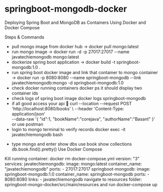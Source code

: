 # springboot-mongodb-docker

Deploying Spring Boot and MongoDB as Containers Using Docker and Docker Compose

Steps & Commands

- pull mongo image from docker hub -> docker pull mongo:latest
- run mongo image -> docker run -d -p 27017:27017 --name javatechiemongodb mongo:latest
- dockerize spring boot application -> docker build -t springboot-mongodb:1.0 .
- run spring boot docker image and link that container to mongo container -> docker run -p 8080:8080 --name springboot-mongodb --link javatechiemongodb:mongo -d springboot-mongodb:1.0
- check docker running containers docker ps it should display two container ids
- check logs of spring boot image docker logs springboot-mongodb
- if all good access your api 🎉
curl --location --request POST 'http://localhost:8080/books' \ 
--header 'Content-Type: application/json' \
--data-raw '{
    "id":1,
    "bookName":"corejava",
    "authorName":"Basant"
}'
or use postman
- login to mongo terminal to verify records docker exec -it javatechiemongodb bash
 * type mongo and enter
show dbs
use book
show collections
db.book.find().pretty()
Use Docker Compose

 Kill running container:
docker rm <containerId>
docker-compose.yml
version: "3"
services:
  javatechiemongodb:
    image: mongo:latest
    container_name: "javatechiemongodb"
    ports:
      - 27017:27017
  springboot-mongodb:
    image: springboot-mongodb:1.0
    container_name: springboot-mongodb
    ports:
      - 8080:8080
    links:
      - javatechiemongodb
 navigate to resources folder:
springboot-mongo-docker/src/main/resources and run docker-compose up
